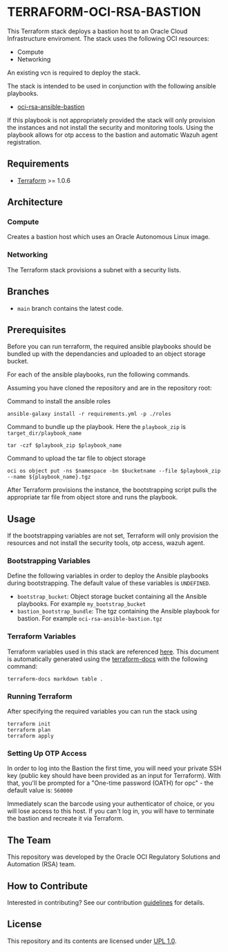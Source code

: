 # TERRAFORM-OCI-RSA-BASTION
This Terraform stack deploys a bastion host to an Oracle Cloud Infrastructure enviroment. 
The stack uses the following OCI resources:
- Compute
- Networking

An existing vcn is required to deploy the stack.

The stack is intended to be used in conjunction with the following ansible playbooks.
- [oci-rsa-ansible-bastion](https://github.com/oracle-quickstart/oci-rsa-ansible-bastion)

If this playbook is not appropriately provided the stack will only provision the instances and not install the security and monitoring tools. Using the playbook allows for otp access to the bastion and automatic Wazuh agent registration.

## Requirements
- [Terraform]() >= 1.0.6

## Architecture
### Compute
Creates a bastion host which uses an Oracle Autonomous Linux image.

### Networking
The Terraform stack provisions a subnet with a security lists.

## Branches
* `main` branch contains the latest code.

## Prerequisites
Before you can run terraform, the required ansible playbooks should be bundled up with the dependancies and uploaded to 
an object storage bucket.

For each of the ansible playbooks, run the following commands.

Assuming you have cloned the repository and are in the repository root:

Command to install the ansible roles
```
ansible-galaxy install -r requirements.yml -p ./roles
```
Command to bundle up the playbook.
Here the `playbook_zip` is `target_dir/playbook_name`
```
tar -czf $playbook_zip $playbook_name
```
Command to upload the tar file to object storage
```
oci os object put -ns $namespace -bn $bucketname --file $playbook_zip --name ${playbook_name}.tgz
```
After Terraform provisions the instance, the bootstrapping script pulls the appropriate tar file from object store and runs the playbook.

## Usage
If the bootstrapping variables are not set, Terraform will only provision the resources and not install the security tools, otp access, wazuh agent. 

### Bootstrapping Variables
Define the following variables in order to deploy the Ansible playbooks during bootstrapping. The default value of these variables is `UNDEFINED`.

- `bootstrap_bucket`: Object storage bucket containing all the Ansible playbooks. For example `my_bootstrap_bucket`
- `bastion_bootstrap_bundle`:  The tgz containing the Ansible playbook for bastion. For example `oci-rsa-ansible-bastion.tgz`

### Terraform Variables
Terraform variables used in this stack are referenced [here](VARIABLES.md). This document is automatically generated 
using the [terraform-docs](https://github.com/terraform-docs/terraform-docs) with the following command:

```
terraform-docs markdown table .
```

### Running Terraform
After specifying the required variables you can run the stack using
```
terraform init
terraform plan
terraform apply
```

### Setting Up OTP Access
In order to log into the Bastion the first time, you will need your private SSH key (public key should have been provided as an input for Terraform). With that, you'll be prompted for a "One-time password (OATH) for opc" - the default value is: `560000`

Immediately scan the barcode using your authenticator of choice, or you will lose access to this host. If you can't log in, you will have to terminate the bastion and recreate it via Terraform.

## The Team
This repository was developed by the Oracle OCI Regulatory Solutions and Automation (RSA) team. 

## How to Contribute
Interested in contributing?  See our contribution [guidelines](CONTRIBUTE.md) for details.

## License
This repository and its contents are licensed under [UPL 1.0](https://opensource.org/licenses/UPL).